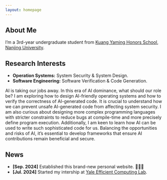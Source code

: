 ```yaml
---
layout: homepage
---
```


## About Me

I’m a 3rd-year undergraduate student from [Kuang Yaming Honors School](https://dii.nju.edu.cn/main.htm), [Nanjing University](https://www.nju.edu.cn). 



## Research Interests

- **Operation Systems:** System Security & System Design.
- **Software Engineering:** Software Verification & Code Generation​.

AI is taking our jobs away. In this era of AI dominance, what should our role be? I am exploring how to design AI-friendly operating systems and how to verify the correctness of AI-generated code. It is crucial to understand how we can prevent unsafe AI-generated code from affecting system security. I am also curious about designing more complex programming languages with stricter constraints to reduce bugs at compile-time and more precisely define program execution. Additionally, I am keen to learn how AI can be used to write such sophisticated code for us. Balancing the opportunities and risks of AI, it’s essential to develop frameworks that ensure AI contributions remain beneficial and secure.

## News

- **[Sep. 2024]** Established this brand-new personal website. 🎉🎉🎉
- **[Jul. 2024]** Started my intership at [Yale Efficient Computing Lab](https://www.yecl.org/).

<!-- {% include_relative _includes/publications.md %} -->

<!-- {% include_relative _includes/services.md %} -->
